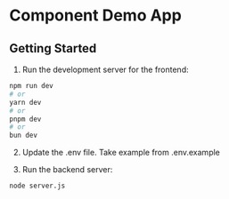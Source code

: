 # <Inbox /> Component Demo App

## Getting Started

1. Run the development server for the frontend:

```bash
npm run dev
# or
yarn dev
# or
pnpm dev
# or
bun dev
```

2. Update the .env file. Take example from .env.example

2. Run the backend server:

```bash
node server.js
```


